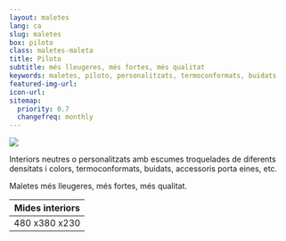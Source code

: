 ```yaml
---
layout: maletes
lang: ca
slug: maletes
box: piloto
class: maletes-maleta
title: Piloto
subtitle: més lleugeres, més fortes, més qualitat
keywords: maletes, piloto, personalitzats, termoconformats, buidats
featured-img-url:
icon-url: 
sitemap:
  priority: 0.7
  changefreq: monthly
--- 
```


 	
<p class="text-center"><img src="{{ site.base_url }}/assets/img/01-thumbnail-box-fort-maletes-piloto.jpg"></p>

Interiors neutres o personalitzats amb escumes troquelades de diferents densitats i colors, termoconformats, buidats, accessoris porta eines, etc.

Maletes més lleugeres, més fortes, més qualitat.

Mides interiors|
--- |
480 x380 x230|